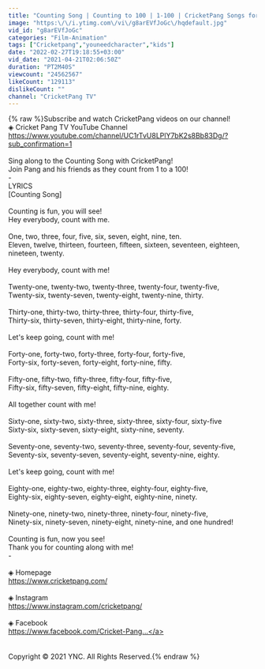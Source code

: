 ```yaml
---
title: "Counting Song | Counting to 100 | 1-100 | CricketPang Songs for Kids"
image: "https:\/\/i.ytimg.com\/vi\/g8arEVfJoGc\/hqdefault.jpg"
vid_id: "g8arEVfJoGc"
categories: "Film-Animation"
tags: ["Cricketpang","youneedcharacter","kids"]
date: "2022-02-27T19:18:55+03:00"
vid_date: "2021-04-21T02:06:50Z"
duration: "PT2M40S"
viewcount: "24562567"
likeCount: "129113"
dislikeCount: ""
channel: "CricketPang TV"
---
```

{% raw %}Subscribe and watch CricketPang videos on our channel!<br />◈ Cricket Pang TV YouTube Channel<br /><a rel="nofollow" target="blank" href="https://www.youtube.com/channel/UC1rTvU8LPlY7bK2s8Bb83Dg/?sub_confirmation=1">https://www.youtube.com/channel/UC1rTvU8LPlY7bK2s8Bb83Dg/?sub_confirmation=1</a><br /><br />Sing along to the Counting Song with CricketPang!<br />Join Pang and his friends as they count from 1 to a 100!<br />-<br />LYRICS<br />[Counting Song]<br /><br />Counting is fun, you will see!<br />Hey everybody, count with me.<br /><br />One, two, three, four, five, six, seven, eight, nine, ten. <br />Eleven, twelve, thirteen, fourteen, fifteen, sixteen, seventeen, eighteen, nineteen, twenty.<br /><br />Hey everybody, count with me!<br /><br />Twenty-one, twenty-two, twenty-three, twenty-four, twenty-five,<br />Twenty-six, twenty-seven, twenty-eight, twenty-nine, thirty.<br /><br />Thirty-one, thirty-two, thirty-three, thirty-four, thirty-five,<br />Thirty-six, thirty-seven, thirty-eight, thirty-nine, forty.<br /><br />Let's keep going, count with me!<br /><br />Forty-one, forty-two, forty-three, forty-four, forty-five,<br />Forty-six, forty-seven, forty-eight, forty-nine, fifty.<br /><br />Fifty-one, fifty-two, fifty-three, fifty-four, fifty-five,<br />Fifty-six, fifty-seven, fifty-eight, fifty-nine, eighty.<br /><br />All together count with me!<br /><br />Sixty-one, sixty-two, sixty-three, sixty-three, sixty-four, sixty-five<br />Sixty-six, sixty-seven, sixty-eight, sixty-nine, seventy.<br /><br />Seventy-one, seventy-two, seventy-three, seventy-four, seventy-five,<br />Seventy-six, seventy-seven, seventy-eight, seventy-nine, eighty.<br /><br />Let's keep going, count with me!<br /><br />Eighty-one, eighty-two, eighty-three, eighty-four, eighty-five,<br />Eighty-six, eighty-seven, eighty-eight, eighty-nine, ninety.<br /><br />Ninety-one, ninety-two, ninety-three, ninety-four, ninety-five,<br />Ninety-six, ninety-seven, ninety-eight, ninety-nine, and one hundred!<br /><br />Counting is fun, now you see!<br />Thank you for counting along with me!<br />-<br /><br />◈ Homepage <br /><a rel="nofollow" target="blank" href="https://www.cricketpang.com/">https://www.cricketpang.com/</a> <br /><br />◈ Instagram <br /><a rel="nofollow" target="blank" href="https://www.instagram.com/cricketpang/">https://www.instagram.com/cricketpang/</a> <br /><br />◈ Facebook <br /><a rel="nofollow" target="blank" href="https://www.facebook.com/Cricket-Pang...">https://www.facebook.com/Cricket-Pang...</a><br /><br /><br />Copyright © 2021 YNC. All Rights Reserved.{% endraw %}
